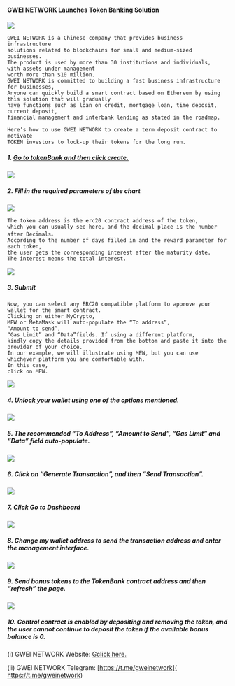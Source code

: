 #### GWEI NETWORK Launches Token Banking Solution

####
![](https://cdn-images-1.medium.com/max/1200/1*IkHOfi2l5kmpdLsrxHjZqg.jpeg)



```
GWEI NETWORK is a Chinese company that provides business infrastructure
solutions related to blockchains for small and medium-sized businesses.
The product is used by more than 30 institutions and individuals,
with assets under management 
worth more than $10 million.
GWEI NETWORK is committed to building a fast business infrastructure for businesses,
Anyone can quickly build a smart contract based on Ethereum by using this solution that will gradually
have functions such as loan on credit, mortgage loan, time deposit, current deposit, 
financial management and interbank lending as stated in the roadmap.

Here’s how to use GWEI NETWORK to create a term deposit contract to motivate 
TOKEN investors to lock-up their tokens for the long run.
```
##### 1. [Go to tokenBank and then click create. ]( https://gwei.network/tokenBank)
 ![](https://cdn-images-1.medium.com/max/1200/1*mUwveMDqbHDOR-DHPPMfoQ.png)

##### 2. Fill in the required parameters of the chart
 ![](https://cdn-images-1.medium.com/max/1200/1*3Zv4o7k1rPjJzU_dwWjrJA.png)
 
 ```
 The token address is the erc20 contract address of the token,
 which you can usually see here, and the decimal place is the number after Decimals。
 According to the number of days filled in and the reward parameter for each token, 
 the user gets the corresponding interest after the maturity date.
 The interest means the total interest.
```

 ![](https://cdn-images-1.medium.com/max/1200/1*3EeRcWb_d-fIw8iXg_qplg.png)

##### 3. Submit
 ```
Now, you can select any ERC20 compatible platform to approve your wallet for the smart contract. 
Clicking on either MyCrypto, 
MEW or MetaMask will auto-populate the “To address”,
“Amount to send”,
“Gas Limit” and “Data”fields. If using a different platform,
kindly copy the details provided from the bottom and paste it into the provider of your choice.
In our example, we will illustrate using MEW, but you can use whichever platform you are comfortable with.
In this case,
click on MEW.
 ```

 ![](https://cdn-images-1.medium.com/max/1200/1*5lRjNr81YQsbMf5n9j8INA.png)

##### 4. Unlock your wallet using one of the options mentioned.
 ![](https://cdn-images-1.medium.com/max/1200/1*3DirQ_LVqLJZKp0YNX0sLg.png)

##### 5. The recommended “To Address”, “Amount to Send”, “Gas Limit” and “Data” field auto-populate.
![](https://cdn-images-1.medium.com/max/1200/1*3DirQ_LVqLJZKp0YNX0sLg.png)

##### 6. Click on “Generate Transaction”, and then “Send Transaction”.
 ![](https://cdn-images-1.medium.com/max/1200/1*kkSunA4bN2mFIfRjEHaNUA.png)

##### 7. Click Go to Dashboard
 ![](https://cdn-images-1.medium.com/max/1200/1*Y9z5gKPgH3CUuZiKh-7ugg.png)

##### 8. Change my wallet address to send the transaction address and enter the management interface.
 ![](https://cdn-images-1.medium.com/max/1200/1*sws18bCYCbDIJ3q62HsuAA.png)

##### 9. Send bonus tokens to the TokenBank contract address and then “refresh” the page.
 ![](https://cdn-images-1.medium.com/max/1200/1*8BewoPw8TvB2fZn0ZHZRAQ.png)

##### 10. Control contract is enabled by depositing and removing the token, and the user cannot continue to deposit the token if the available bonus balance is 0.

(i) GWEI NETWORK Website: [Gclick here.]( https://gwei.network)


(ii) GWEI NETWORK Telegram: [https://t.me/gweinetwork]( https://t.me/gweinetwork)












